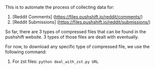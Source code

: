 This is to automate the process of collecting data for:
1. [Reddit Comments] (https://files.pushshift.io/reddit/comments/)
2. [Reddit Submissions] (https://files.pushshift.io/reddit/submissions/)

So far, there are 3 types of compressed files that can be found in the pushshift website.
3 types of those files are dealt with eventually.

For now, to download any specific type of compressed file, 
we use the following command:

1. For zst files:
`python deal_with_zst.py URL`
